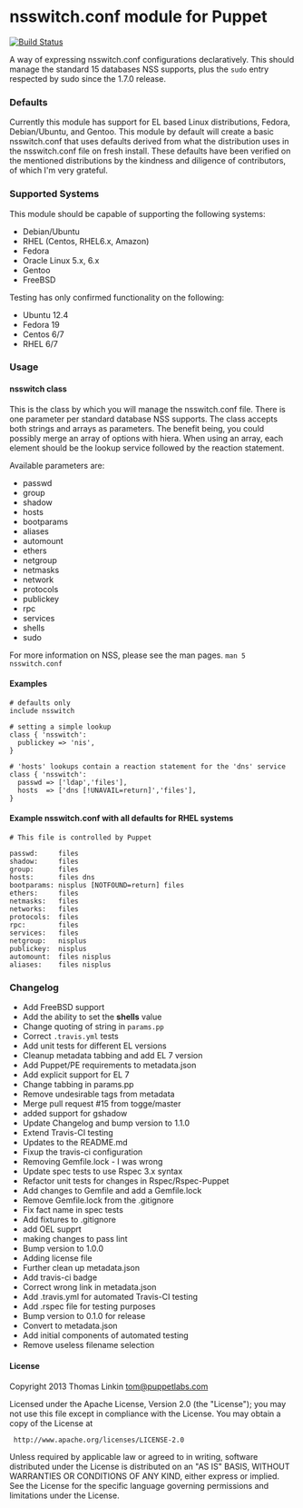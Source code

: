 # nsswitch.conf module for Puppet
[![Build Status](https://travis-ci.org/trlinkin/puppet-nsswitch.svg?branch=master)](https://travis-ci.org/trlinkin/puppet-nsswitch)

A way of expressing nsswitch.conf configurations declaratively. This
should manage the standard 15 databases NSS supports, plus the `sudo` entry
respected by sudo since the 1.7.0 release.

### Defaults

Currently this module has support for EL based Linux distributions,
Fedora, Debian/Ubuntu, and Gentoo. This module by default will create a basic
nsswitch.conf that uses defaults derived from what the distribution uses in
the nsswitch.conf file on fresh install. These defaults have been verified
on the mentioned distributions by the kindness and diligence of
contributors, of which I'm very grateful.

### Supported Systems
This module should be capable of supporting the following systems:
 * Debian/Ubuntu
 * RHEL (Centos, RHEL6.x, Amazon)
 * Fedora
 * Oracle Linux 5.x, 6.x
 * Gentoo
 * FreeBSD

Testing has only confirmed functionality on the following:
  * Ubuntu 12.4
  * Fedora 19
  * Centos 6/7
  * RHEL 6/7

### Usage

#### nsswitch class

This is the class by which you will manage the nsswitch.conf file. There
is one parameter per standard database NSS supports. The class accepts both strings
and arrays as parameters. The benefit being, you could possibly merge an array
of options with hiera. When using an array, each element should be the
lookup service followed by the reaction statement.

Available parameters are:

* passwd
* group
* shadow
* hosts
* bootparams
* aliases
* automount
* ethers
* netgroup
* netmasks
* network
* protocols
* publickey
* rpc
* services
* shells
* sudo


For more information on NSS, please see the man pages. `man 5 nsswitch.conf`

#### Examples

```Puppet
# defaults only
include nsswitch

# setting a simple lookup
class { 'nsswitch':
  publickey => 'nis',
}

# 'hosts' lookups contain a reaction statement for the 'dns' service
class { 'nsswitch':
  passwd => ['ldap','files'],
  hosts  => ['dns [!UNAVAIL=return]','files'],
}
```

#### Example nsswitch.conf with all defaults for RHEL systems

    # This file is controlled by Puppet

    passwd:     files
    shadow:     files
    group:      files
    hosts:      files dns
    bootparams: nisplus [NOTFOUND=return] files
    ethers:     files
    netmasks:   files
    networks:   files
    protocols:  files
    rpc:        files
    services:   files
    netgroup:   nisplus
    publickey:  nisplus
    automount:  files nisplus
    aliases:    files nisplus

### Changelog

* Add FreeBSD support
* Add the ability to set the **shells** value
* Change quoting of string in `params.pp`
* Correct `.travis.yml` tests
* Add unit tests for different EL versions
* Cleanup metadata tabbing and add EL 7 version
* Add Puppet/PE requirements to metadata.json
* Add explicit support for EL 7
* Change tabbing in params.pp
* Remove undesirable tags from metadata
* Merge pull request #15 from togge/master
* added support for gshadow
* Update Changelog and bump version to 1.1.0
* Extend Travis-CI testing
* Updates to the README.md
* Fixup the travis-ci configuration
* Removing Gemfile.lock - I was wrong
* Update spec tests to use Rspec 3.x syntax
* Refactor unit tests for changes in Rspec/Rspec-Puppet
* Add changes to Gemfile and add a Gemfile.lock
* Remove Gemfile.lock from the .gitignore
* Fix fact name in spec tests
* Add fixtures to .gitignore
* add OEL supprt
* making changes to pass lint
* Bump version to 1.0.0
* Adding license file
* Further clean up metadata.json
* Add travis-ci badge
* Correct wrong link in metadata.json
* Add .travis.yml for automated Travis-CI testing
* Add .rspec file for testing purposes
* Bump version to 0.1.0 for release
* Convert to metadata.json
* Add initial components of automated testing
* Remove useless filename selection

#### License
   Copyright 2013 Thomas Linkin <tom@puppetlabs.com>

   Licensed under the Apache License, Version 2.0 (the "License");
   you may not use this file except in compliance with the License.
   You may obtain a copy of the License at

     http://www.apache.org/licenses/LICENSE-2.0

   Unless required by applicable law or agreed to in writing, software
   distributed under the License is distributed on an "AS IS" BASIS,
   WITHOUT WARRANTIES OR CONDITIONS OF ANY KIND, either express or implied.
   See the License for the specific language governing permissions and
   limitations under the License.
